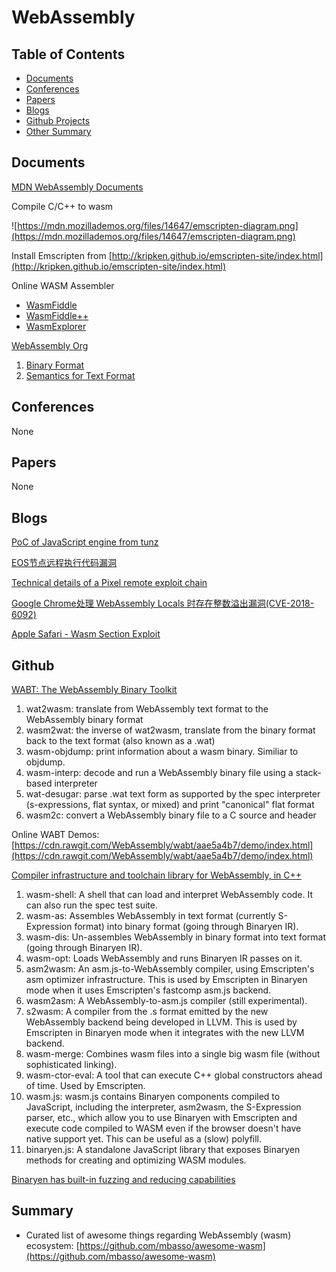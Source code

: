 # WebAssembly

## Table of Contents

 - [Documents](#documents)
 - [Conferences](#conferences)
 - [Papers](#papers)
 - [Blogs](#blogs)
 - [Github Projects](#github)
 - [Other Summary](#summary)

## Documents

[MDN WebAssembly Documents](https://developer.mozilla.org/en-US/docs/WebAssembly)

Compile C/C++ to wasm

![https://mdn.mozillademos.org/files/14647/emscripten-diagram.png](https://mdn.mozillademos.org/files/14647/emscripten-diagram.png)

Install Emscripten from [http://kripken.github.io/emscripten-site/index.html](http://kripken.github.io/emscripten-site/index.html)

Online WASM Assembler
- [WasmFiddle](https://wasdk.github.io/WasmFiddle/)
- [WasmFiddle++](https://anonyco.github.io/WasmFiddlePlusPlus/)
- [WasmExplorer](https://mbebenita.github.io/WasmExplorer/)

[WebAssembly Org](https://webassembly.org/)

1. [Binary Format](https://webassembly.org/docs/binary-encoding/)
2. [Semantics for Text Format](https://webassembly.org/docs/semantics/)

## Conferences

None

## Papers

None

## Blogs

[PoC of JavaScript engine from tunz](https://github.com/tunz/js-vuln-db)

[EOS节点远程执行代码漏洞](https://www.anquanke.com/post/id/146497)

[Technical details of a Pixel remote exploit chain](https://security.googleblog.com/2018/01/android-security-ecosystem-investments.html)

[Google Chrome处理 WebAssembly Locals 时存在整数溢出漏洞(CVE-2018-6092)](https://bugs.chromium.org/p/project-zero/issues/detail?id=1546)

[Apple Safari - Wasm
Section Exploit](https://labs.mwrinfosecurity.com/assets/BlogFiles/apple-safari-wasm-section-vuln-write-up-2018-04-16.pdf)

## Github

[WABT: The WebAssembly Binary Toolkit](https://github.com/WebAssembly/wabt)

1. wat2wasm: translate from WebAssembly text format to the WebAssembly binary format
2. wasm2wat: the inverse of wat2wasm, translate from the binary format back to the text format (also known as a .wat)
3. wasm-objdump: print information about a wasm binary. Similiar to objdump.
4. wasm-interp: decode and run a WebAssembly binary file using a stack-based interpreter
5. wat-desugar: parse .wat text form as supported by the spec interpreter (s-expressions, flat syntax, or mixed) and print "canonical" flat format
6. wasm2c: convert a WebAssembly binary file to a C source and header

Online WABT Demos: [https://cdn.rawgit.com/WebAssembly/wabt/aae5a4b7/demo/index.html](https://cdn.rawgit.com/WebAssembly/wabt/aae5a4b7/demo/index.html)

[Compiler infrastructure and toolchain library for WebAssembly, in C++](https://github.com/WebAssembly/binaryen)

1. wasm-shell: A shell that can load and interpret WebAssembly code. It can also run the spec test suite.
2. wasm-as: Assembles WebAssembly in text format (currently S-Expression format) into binary format (going through Binaryen IR).
3. wasm-dis: Un-assembles WebAssembly in binary format into text format (going through Binaryen IR).
4. wasm-opt: Loads WebAssembly and runs Binaryen IR passes on it.
5. asm2wasm: An asm.js-to-WebAssembly compiler, using Emscripten's asm optimizer infrastructure. This is used by Emscripten in Binaryen mode when it uses Emscripten's fastcomp asm.js backend.
6. wasm2asm: A WebAssembly-to-asm.js compiler (still experimental).
7. s2wasm: A compiler from the .s format emitted by the new WebAssembly backend being developed in LLVM. This is used by Emscripten in Binaryen mode when it integrates with the new LLVM backend.
8. wasm-merge: Combines wasm files into a single big wasm file (without sophisticated linking).
9. wasm-ctor-eval: A tool that can execute C++ global constructors ahead of time. Used by Emscripten.
10. wasm.js: wasm.js contains Binaryen components compiled to JavaScript, including the interpreter, asm2wasm, the S-Expression parser, etc., which allow you to use Binaryen with Emscripten and execute code compiled to WASM even if the browser doesn't have native support yet. This can be useful as a (slow) polyfill.
11. binaryen.js: A standalone JavaScript library that exposes Binaryen methods for creating and optimizing WASM modules.

[Binaryen has built-in fuzzing and reducing capabilities](https://github.com/WebAssembly/binaryen/wiki/Fuzzing)

## Summary

- Curated list of awesome things regarding WebAssembly (wasm) ecosystem: [https://github.com/mbasso/awesome-wasm](https://github.com/mbasso/awesome-wasm)
